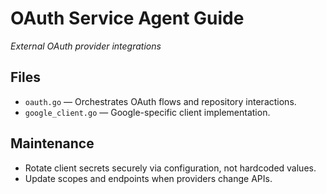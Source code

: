 # OAuth Service Agent Guide
*External OAuth provider integrations*

## Files
- `oauth.go` — Orchestrates OAuth flows and repository interactions.
- `google_client.go` — Google-specific client implementation.

## Maintenance
- Rotate client secrets securely via configuration, not hardcoded values.
- Update scopes and endpoints when providers change APIs.

